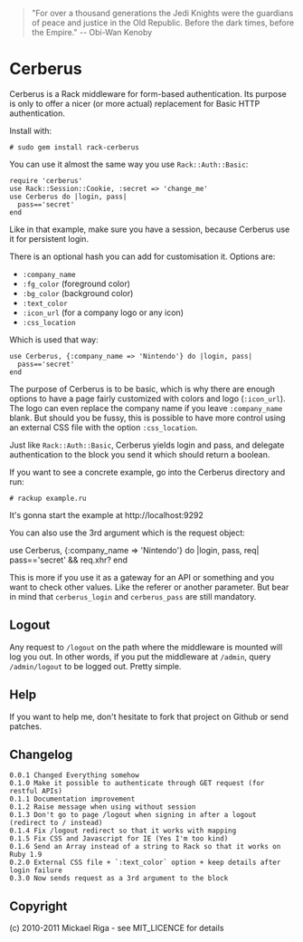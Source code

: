>"For over a thousand generations the Jedi Knights were the guardians of peace and justice in the Old Republic. Before the dark times, before the Empire." -- Obi-Wan Kenoby

Cerberus
========

Cerberus is a Rack middleware for form-based authentication. Its purpose is only 
to offer a nicer (or more actual) replacement for Basic HTTP authentication.

Install with:

    # sudo gem install rack-cerberus

You can use it almost the same way you use `Rack::Auth::Basic`:

    require 'cerberus'
    use Rack::Session::Cookie, :secret => 'change_me'
    use Cerberus do |login, pass|
      pass=='secret'
    end
	
Like in that example, make sure you have a session, because Cerberus use it for
persistent login.
	
There is an optional hash you can add for customisation it. Options are:

- `:company_name`
- `:fg_color` (foreground color)
- `:bg_color` (background color)
- `:text_color`
- `:icon_url` (for a company logo or any icon)
- `:css_location`

Which is used that way:

    use Cerberus, {:company_name => 'Nintendo'} do |login, pass|
      pass=='secret'
    end
	
The purpose of Cerberus is to be basic, which is why there are enough options to have
a page fairly customized with colors and logo (`:icon_url`). The logo can even replace
the company name if you leave `:company_name` blank. But should you be fussy, this is possible
to have more control using an external CSS file with the option `:css_location`.

Just like `Rack::Auth::Basic`, Cerberus yields login and pass, and delegate authentication
to the block you send it which should return a boolean.

If you want to see a concrete example, go into the Cerberus directory and run:

    # rackup example.ru
	
It's gonna start the example at http://localhost:9292

You can also use the 3rd argument which is the request object:

use Cerberus, {:company_name => 'Nintendo'} do |login, pass, req|
  pass=='secret' && req.xhr?
end

This is more if you use it as a gateway for an API or something and you want to check other values.
Like the referer or another parameter.
But bear in mind that `cerberus_login` and `cerberus_pass` are still mandatory.

Logout
------

Any request to `/logout` on the path where the middleware is mounted will log you out.
In other words, if you put the middleware at `/admin`, query `/admin/logout` to be
logged out. Pretty simple.

Help
----

If you want to help me, don't hesitate to fork that project on Github or send patches.

Changelog
---------

	0.0.1 Changed Everything somehow
	0.1.0 Make it possible to authenticate through GET request (for restful APIs)
	0.1.1 Documentation improvement
	0.1.2 Raise message when using without session
	0.1.3 Don't go to page /logout when signing in after a logout (redirect to / instead)
	0.1.4 Fix /logout redirect so that it works with mapping
	0.1.5 Fix CSS and Javascript for IE (Yes I'm too kind)
	0.1.6 Send an Array instead of a string to Rack so that it works on Ruby 1.9
	0.2.0 External CSS file + `:text_color` option + keep details after login failure
	0.3.0 Now sends request as a 3rd argument to the block

Copyright
---------

(c) 2010-2011 Mickael Riga - see MIT_LICENCE for details 